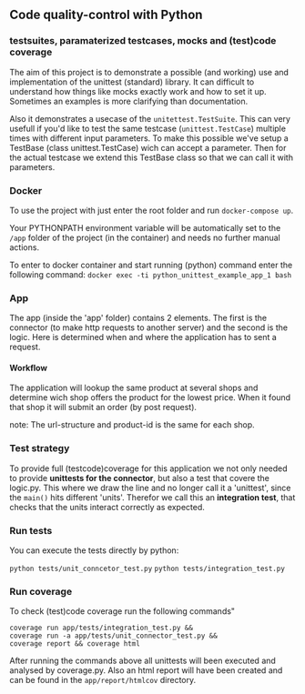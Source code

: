## Code quality-control with Python
### testsuites, paramaterized testcases, mocks and (test)code coverage
The aim of this project is to demonstrate a possible (and working) use and implementation of the unittest (standard) library. It can difficult to understand how things like mocks exactly work and how to set it up. Sometimes an examples is more clarifying than documentation.

Also it demonstrates a usecase of the `unitettest.TestSuite`. This can very usefull if you'd like to test the same testcase (`unittest.TestCase`) multiple times with different input parameters. To make this possible we've setup a TestBase (class unittest.TestCase) wich can accept a parameter. Then for the actual testcase we extend this TestBase class so that we can call it with parameters.

### Docker
To use the project with just enter the root folder and run `docker-compose up`. 

Your PYTHONPATH environment variable will be automatically set to the `/app` folder of the project (in the container) and needs no further manual actions. 


To enter to docker container and start running (python) command enter the following command: 
`docker exec -ti python_unittest_example_app_1 bash`

### App
The app (inside the 'app' folder) contains 2 elements. The first is the connector (to make http requests to another server) and the second is the logic. Here is determined when and where the application has to sent a request.

#### Workflow
The application will lookup the same product at several shops and determine wich shop offers the product for the lowest price. When it found that shop it will submit an order (by post request).

note: The url-structure and product-id is the same for each shop.

### Test strategy
To provide full (testcode)coverage for this application we not only needed to provide **unittests for the connector**, but also a test that covere the logic.py. This where we draw the line and no longer call it a 'unittest', since the `main()` hits different 'units'. Therefor we call this an **integration test**, that checks that the units interact correctly as expected.

### Run tests
You can execute the tests directly by python:

`python tests/unit_conncetor_test.py` 
`python tests/integration_test.py`


### Run coverage
To check (test)code coverage run the following commands"

```
coverage run app/tests/integration_test.py && 
coverage run -a app/tests/unit_connector_test.py &&
coverage report && coverage html
```

After running the commands above all unittests will been executed and analysed by coverage.py. Also an html report will have been created and can be found in the `app/report/htmlcov` directory.